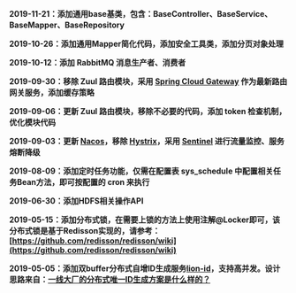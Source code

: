 **2019-11-21：添加通用base基类，包含：BaseController、BaseService、BaseMapper、BaseRepository**

**2019-10-26：添加通用Mapper简化代码，添加安全工具类，添加分页对象处理**

**2019-10-12：添加 RabbitMQ 消息生产者、消费者**

**2019-09-30：移除 Zuul 路由模块，采用 [Spring Cloud Gateway](https://spring.io/projects/spring-cloud-gateway) 作为最新路由网关服务，添加缓存策略**

**2019-09-06：更新 Zuul 路由模块，移除不必要的代码，添加 token 检查机制，优化模块代码**

**2019-09-03：更新 [Nacos](https://nacos.io)，移除 [Hystrix](https://github.com/Netflix/Hystrix)，采用 [Sentinel](https://github.com/alibaba/Sentinel) 进行流量监控、服务熔断降级**

**2019-08-09：添加定时任务功能，仅需在配置表 sys_schedule 中配置相关任务Bean方法，即可按配置的 cron 来执行**

**2019-06-30：添加HDFS相关操作API**

**2019-05-15：添加分布式锁，在需要上锁的方法上使用注解@Locker即可，该分布式锁是基于Redisson实现的，请参考：[https://github.com/redisson/redisson/wiki](https://github.com/redisson/redisson/wiki)**

**2019-05-05：添加双buffer分布式自增ID生成服务[lion-id](https://github.com/micyo202/lion/tree/master/lion-id)，支持高并发。设计思路来自：[一线大厂的分布式唯一ID生成方案是什么样的？](https://blog.csdn.net/bntX2jSQfEHy7/article/details/89530118)**